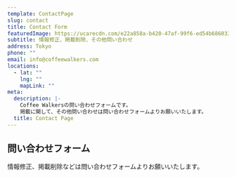 ```yaml
---
template: ContactPage
slug: contact
title: Contact Form
featuredImage: https://ucarecdn.com/e22a858a-b420-47af-99f6-ed54b6860333/
subtitle: 情報修正、掲載削除、その他問い合わせ
address: Tokyo
phone: ""
email: info@coffeewalkers.com
locations:
  - lat: ""
    lng: ""
    mapLink: ""
meta:
  description: |-
    Coffee Walkersの問い合わせフォームです。
    掲載に関して、その他問い合わせは問い合わせフォームよりお願いいたします。
  title: Contact Page
---
```

## 問い合わせフォーム

情報修正、掲載削除などは問い合わせフォームよりお願いいたします。